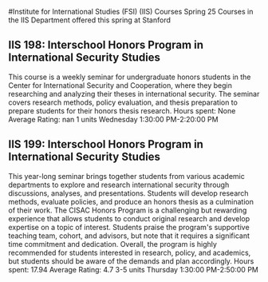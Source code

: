 #Institute for International Studies (FSI) (IIS) Courses Spring 25
Courses in the IIS Department offered this spring at Stanford
## IIS 198: Interschool Honors Program in International Security Studies
This course is a weekly seminar for undergraduate honors students in the Center for International Security and Cooperation, where they begin researching and analyzing their theses in international security. The seminar covers research methods, policy evaluation, and thesis preparation to prepare students for their honors thesis research.
Hours spent: None
Average Rating: nan
1 units
Wednesday 1:30:00 PM-2:20:00 PM
## IIS 199: Interschool Honors Program in International Security Studies
This year-long seminar brings together students from various academic departments to explore and research international security through discussions, analyses, and presentations. Students will develop research methods, evaluate policies, and produce an honors thesis as a culmination of their work.
The CISAC Honors Program is a challenging but rewarding experience that allows students to conduct original research and develop expertise on a topic of interest. Students praise the program's supportive teaching team, cohort, and advisors, but note that it requires a significant time commitment and dedication. Overall, the program is highly recommended for students interested in research, policy, and academics, but students should be aware of the demands and plan accordingly.
Hours spent: 17.94
Average Rating: 4.7
3-5 units
Thursday 1:30:00 PM-2:50:00 PM